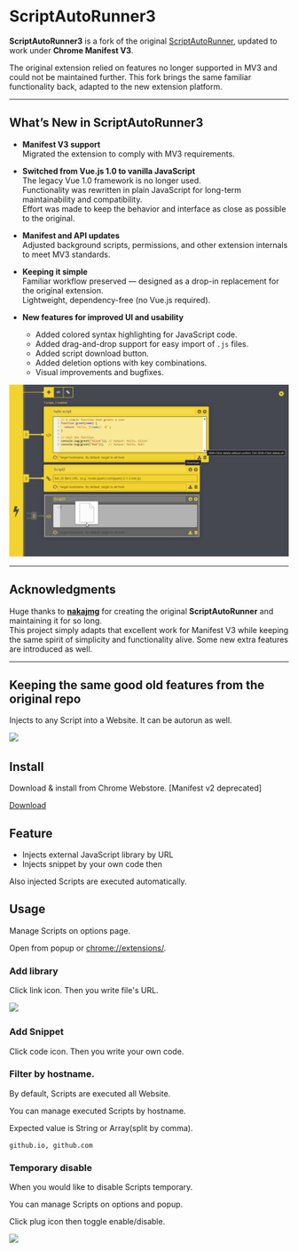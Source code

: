 <!-- # ⚠️ This extension relies on features that are no longer supported under [Manifest V3](https://developer.chrome.com/docs/extensions/develop/migrate/what-is-mv3). As a result, it can no longer be used or maintained. Thank you for using this extension for such a long time👋 -->

# ScriptAutoRunner3

**ScriptAutoRunner3** is a fork of the original [ScriptAutoRunner](https://github.com/nakajmg/ScriptAutoRunner), updated to work under **Chrome Manifest V3**.  

The original extension relied on features no longer supported in MV3 and could not be maintained further. This fork brings the same familiar functionality back, adapted to the new extension platform.

---

## What’s New in ScriptAutoRunner3

- **Manifest V3 support**  
  Migrated the extension to comply with MV3 requirements.  

- **Switched from Vue.js 1.0 to vanilla JavaScript**  
  The legacy Vue 1.0 framework is no longer used.  
  Functionality was rewritten in plain JavaScript for long-term maintainability and compatibility.  
  Effort was made to keep the behavior and interface as close as possible to the original.  

- **Manifest and API updates**  
  Adjusted background scripts, permissions, and other extension internals to meet MV3 standards.  

- **Keeping it simple**  
  Familiar workflow preserved — designed as a drop-in replacement for the original extension.  
  Lightweight, dependency-free (no Vue.js required).  

- **New features for improved UI and usability**  
  - Added colored syntax highlighting for JavaScript code.  
  - Added drag-and-drop support for easy import of `.js` files.  
  - Added script download button.  
  - Added deletion options with key combinations.  
  - Visual improvements and bugfixes.  

![](ss/05.png)

---

## Acknowledgments

Huge thanks to [**nakajmg**](https://github.com/nakajmg) for creating the original **ScriptAutoRunner** and maintaining it for so long.  
This project simply adapts that excellent work for Manifest V3 while keeping the same spirit of simplicity and functionality alive. Some new extra features are introduced as well.

---

## Keeping the same good old features from the original repo

Injects to any Script into a Website. It can be autorun as well.

![](ss/02.png)

## Install

Download & install from Chrome Webstore. [Manifest v2 deprecated]

[Download](https://chrome.google.com/webstore/detail/scriptautorunner/gpgjofmpmjjopcogjgdldidobhmjmdbm)

## Feature

* Injects external JavaScript library by URL 
* Injects snippet by your own code then

Also injected Scripts are executed automatically.


## Usage

Manage Scripts on options page.

Open from popup or [chrome://extensions/](chrome://extensions/).


### Add library

Click link icon. Then you write file's URL.

![](ss/01.png)

### Add Snippet

Click code icon. Then you write your own code.


### Filter by hostname.

By default, Scripts are executed all Website.

You can manage executed Scripts by hostname.

Expected value is String or Array(split by comma).

```
github.io, github.com
```


### Temporary disable

When you would like to disable Scripts temporary.

You can manage Scripts on options and popup.

Click plug icon then toggle enable/disable.

![](ss/03.png)
